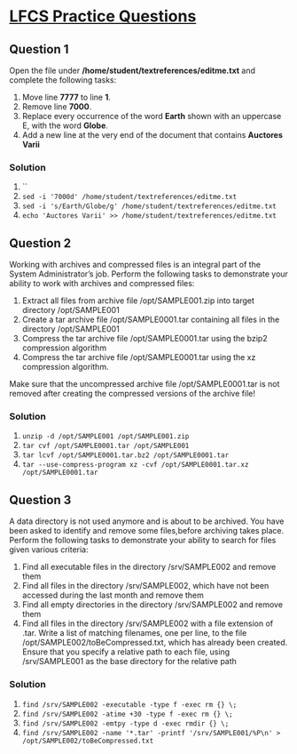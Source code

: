 # [LFCS Practice Questions](https://training.linuxfoundation.org/wp-content/uploads/2019/04/LFCS-Practice-Questions-v1.0.pdf)

## Question 1
Open the file under **/home/student/textreferences/editme.txt** and complete the following tasks:
1. Move line **7777** to line **1**.
2. Remove line **7000**.
3. Replace every occurrence of the word **Earth** shown with
an uppercase E, with the word **Globe**.
4. Add a new line at the very end of the document that
contains **Auctores Varii**

### Solution
1. ``
2. `sed -i '7000d' /home/student/textreferences/editme.txt`
3. `sed -i 's/Earth/Globe/g' /home/student/textreferences/editme.txt`
4. `echo 'Auctores Varii' >> /home/student/textreferences/editme.txt`

## Question 2
Working with archives and compressed files is an integral part of the System Administrator’s job.
Perform the following tasks to demonstrate your ability to work with archives and compressed files:
1. Extract all files from archive file /opt/SAMPLE001.zip into target directory /opt/SAMPLE001
2. Create a tar archive file /opt/SAMPLE0001.tar containing all files in the directory /opt/SAMPLE001
3. Compress the tar archive file /opt/SAMPLE0001.tar using the bzip2 compression algorithm
4. Compress the tar archive file /opt/SAMPLE0001.tar using the xz compression algorithm.

Make sure that the uncompressed archive file /opt/SAMPLE0001.tar is not removed after creating the compressed versions of the archive file!

### Solution
1. `unzip -d /opt/SAMPLE001 /opt/SAMPLE001.zip`
2. `tar cvf /opt/SAMPLE0001.tar /opt/SAMPLE001`
3. `tar lcvf /opt/SAMPLE0001.tar.bz2 /opt/SAMPLE0001.tar`
4. `tar --use-compress-program xz -cvf /opt/SAMPLE0001.tar.xz /opt/SAMPLE0001.tar`

## Question 3
A data directory is not used anymore and is about to be archived.
You have been asked to identify and remove some files,before archiving takes place.
Perform the following tasks to demonstrate your ability to search for files given various criteria:
1. Find all executable files in the directory /srv/SAMPLE002 and remove them
2. Find all files in the directory /srv/SAMPLE002, which have not been accessed during the last month and remove them
3. Find all empty directories in the directory /srv/SAMPLE002 and remove them
4. Find all files in the directory /srv/SAMPLE002 with a file extension of .tar. Write a list of matching filenames, one per line, to the file /opt/SAMPLE002/toBeCompressed.txt, which has already been created. Ensure that you specify a relative path to each file, using /srv/SAMPLE001 as the base directory for the relative path

### Solution
1. `find /srv/SAMPLE002 -executable -type f -exec rm {} \;`
2. `find /srv/SAMPLE002 -atime +30 -type f -exec rm {} \;`
3. `find /srv/SAMPLE002 -emtpy -type d -exec rmdir {} \;`
4. `find /srv/SAMPLE002 -name '*.tar' -printf '/srv/SAMPLE001/%P\n' > /opt/SAMPLE002/toBeCompressed.txt`